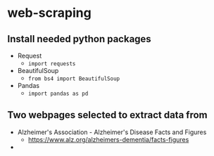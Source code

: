 # web-scraping

## Install needed python packages
- Request
  - `import requests`
- BeautifulSoup
  - `from bs4 import BeautifulSoup`
- Pandas
  - `import pandas as pd`

## Two webpages selected to extract data from
- Alzheimer's Association - Alzheimer's Disease Facts and Figures
  - https://www.alz.org/alzheimers-dementia/facts-figures
- 
